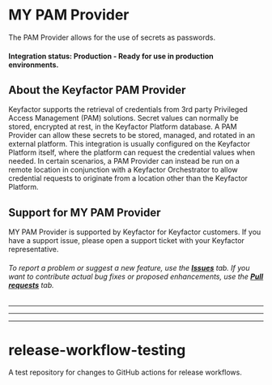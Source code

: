# MY PAM Provider

The  PAM Provider allows for the use of secrets as passwords.

#### Integration status: Production - Ready for use in production environments.

## About the Keyfactor PAM Provider

Keyfactor supports the retrieval of credentials from 3rd party Privileged Access Management (PAM) solutions. Secret values can normally be stored, encrypted at rest, in the Keyfactor Platform database. A PAM Provider can allow these secrets to be stored, managed, and rotated in an external platform. This integration is usually configured on the Keyfactor Platform itself, where the platform can request the credential values when needed. In certain scenarios, a PAM Provider can instead be run on a remote location in conjunction with a Keyfactor Orchestrator to allow credential requests to originate from a location other than the Keyfactor Platform.



## Support for MY PAM Provider

MY PAM Provider is supported by Keyfactor for Keyfactor customers. If you have a support issue, please open a support ticket with your Keyfactor representative.

###### To report a problem or suggest a new feature, use the **[Issues](../../issues)** tab. If you want to contribute actual bug fixes or proposed enhancements, use the **[Pull requests](../../pulls)** tab.
___



---




---


# release-workflow-testing
A test repository for changes to GitHub actions for release workflows.

